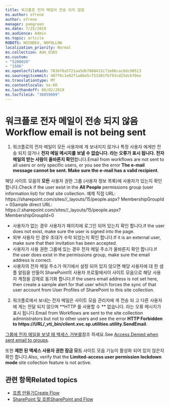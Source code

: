 ```yaml
---
title: 워크플로 전자 메일이 전송 되지 않음
ms.author: efrene
author: efrene
manager: pamgreen
ms.date: 7/25/2019
ms.audience: Admin
ms.topic: article
ROBOTS: NOINDEX, NOFOLLOW
localization_priority: Normal
ms.collection: Adm_O365
ms.custom:
- "5200020"
- "1586"
ms.openlocfilehash: 783bf0a5721aa5db7088432c71e06cac6dc90513
ms.sourcegitcommit: 407f6c1e82f1a0be5cf53301fbf03cd25dcbf0ee
ms.translationtype: MT
ms.contentlocale: ko-KR
ms.lasthandoff: 08/02/2019
ms.locfileid: "36059609"
---
```

# <a name="workflow-email-is-not-being-sent"></a><span data-ttu-id="2e0d2-102">워크플로 전자 메일이 전송 되지 않음</span><span class="sxs-lookup"><span data-stu-id="2e0d2-102">Workflow email is not being sent</span></span>

1. <span data-ttu-id="2e0d2-103">워크플로의 전자 메일이 모든 사용자에 게 보내지지 않거나 특정 사용자 에게만 전송 되지 않거나 **전자 메일 메시지를 보낼 수 없습니다. 라는 오류가 표시 됩니다. 전자 메일의 받는 사람이 올바른지 확인**합니다.</span><span class="sxs-lookup"><span data-stu-id="2e0d2-103">Email from workflows are not sent to all users or only specific users, or you see the error **The e-mail message cannot be sent. Make sure the e-mail has a valid recipient**.</span></span>

<span data-ttu-id="2e0d2-104">해당 사이트 모음의 **모든** 사용자 권한 그룹 (사용자 정보 목록)에 사용자가 있는지 확인 합니다.</span><span class="sxs-lookup"><span data-stu-id="2e0d2-104">Check if the user exist in the **All People** permissions group (user information list) for that site collection.</span></span>  <span data-ttu-id="2e0d2-105">예제 직접 URL: https://<tenant>sharepoint.com/sites/<sitename>/_layouts/15/people.aspx? MembershipGroupId = 0</span><span class="sxs-lookup"><span data-stu-id="2e0d2-105">Sample direct URL: https://<tenant>.sharepoint.com/sites/<sitename>/_layouts/15/people.aspx?MembershipGroupId=0</span></span>

- <span data-ttu-id="2e0d2-106">사용자가 없는 경우 사용자가 페이지에 로그인 되어 있는지 확인 합니다.</span><span class="sxs-lookup"><span data-stu-id="2e0d2-106">If the user does not exist, make sure the user is signed into the page.</span></span> 
- <span data-ttu-id="2e0d2-107">외부 사용자 인 경우 초대가 수락 되었는지 확인 합니다.</span><span class="sxs-lookup"><span data-stu-id="2e0d2-107">If it is an external user, make sure that their invitation has been accepted.</span></span>
- <span data-ttu-id="2e0d2-108">사용자가 사용 권한 그룹에 있는 경우 전자 메일 주소가 올바른지 확인 합니다.</span><span class="sxs-lookup"><span data-stu-id="2e0d2-108">If the user does exist in the permissions group, make sure the email address is correct.</span></span>
- <span data-ttu-id="2e0d2-109">사용자의 전자 메일 주소가 여기에서 설정 되어 있지 않으면 해당 사용자에 대 한 샘플 알림을 만들어 SharePoint의 사용자 프로필에서이 사이트 모음으로 해당 사용자 계정을 강제로 동기화 합니다.</span><span class="sxs-lookup"><span data-stu-id="2e0d2-109">If the users email address is not set here, then create a sample alert for that user which forces the sync of that user account from User Profiles of SharePoint to this site collection.</span></span>
 
2. <span data-ttu-id="2e0d2-110">워크플로에서 보내는 전자 메일은 사이트 모음 관리자에 게 전송 되 고 다른 사용자에 게는 전달 되지 않으며 \*\*HTTP <spam> <spam>를 사용할 수 \*\* <spam> <spam>없습니다. 라는 오류 메시지가 표시 됩니다.</span><span class="sxs-lookup"><span data-stu-id="2e0d2-110">Email from Workflows are sent to the site collection administrators but not to other users and see the error **HTTP Forbidden to <spam><spam>https://URL/_vti_bin/client.xvc.sp.utilities.utility.SendEmail**<spam><spam>.</span></span>
 

<span data-ttu-id="2e0d2-111">[그룹에 전자 메일을 보낼 때 액세스 거부를](https://docs.microsoft.com/sharepoint/support/server-admin/access-denied-when-send-an-email-to-groups)참조 하세요.</span><span class="sxs-lookup"><span data-stu-id="2e0d2-111">See [Access Denied when sent email to groups](https://docs.microsoft.com/sharepoint/support/server-admin/access-denied-when-send-an-email-to-groups).</span></span>

<span data-ttu-id="2e0d2-112">또한 **제한 된 액세스 사용자 권한 잠금 모드** 사이트 모음 기능이 활성화 되어 있지 않은지 확인 합니다.</span><span class="sxs-lookup"><span data-stu-id="2e0d2-112">Also, verify that the **Limited-access user permission lockdown mode** site collection feature is not active.</span></span>

## <a name="related-topics"></a><span data-ttu-id="2e0d2-113">관련 항목</span><span class="sxs-lookup"><span data-stu-id="2e0d2-113">Related topics</span></span>
- [<span data-ttu-id="2e0d2-114">흐름 만들기</span><span class="sxs-lookup"><span data-stu-id="2e0d2-114">Create Flow</span></span>](https://support.office.com/article/Create-a-flow-for-a-list-or-library-in-SharePoint-Online-or-OneDrive-for-Business-a9c3e03b-0654-46af-a254-20252e580d01) 
- [<span data-ttu-id="2e0d2-115">SharePoint 및 흐름</span><span class="sxs-lookup"><span data-stu-id="2e0d2-115">SharePoint and Flow</span></span>](https://flow.microsoft.com/blog/sharepoint-and-flow/) 


